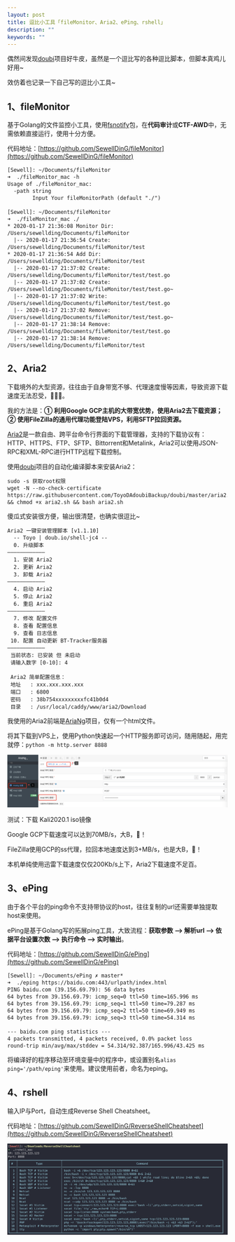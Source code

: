 ```yaml
---
layout: post
title: 逗比小工具「fileMonitor、Aria2、ePing、rshell」
description: ""
keywords: ""
---
```


偶然间发现[doubi](https://github.com/ToyoDAdoubiBackup/doubi)项目好牛皮，虽然是一个逗比写的各种逗比脚本，但脚本真鸡儿好用~

效仿着也记录一下自己写的逗比小工具~

## 1、fileMonitor

基于Golang的文件监控小工具，使用[fsnotify](https://github.com/fsnotify/fsnotify)包，在**代码审计**或**CTF-AWD**中，无需依赖直接运行，使用十分方便。

代码地址：[https://github.com/SewellDinG/fileMonitor](https://github.com/SewellDinG/fileMonitor)

```
[Sewell]: ~/Documents/fileMonitor
➜  ./fileMonitor_mac -h
Usage of ./fileMonitor_mac:
  -path string
    	Input Your fileMonitorPath (default "./")

[Sewell]: ~/Documents/fileMonitor
➜  ./fileMonitor_mac ./
* 2020-01-17 21:36:08 Monitor Dir: /Users/sewellding/Documents/fileMonitor
  |-- 2020-01-17 21:36:54 Create: /Users/sewellding/Documents/fileMonitor/test
* 2020-01-17 21:36:54 Add Dir: /Users/sewellding/Documents/fileMonitor/test
  |-- 2020-01-17 21:37:02 Create: /Users/sewellding/Documents/fileMonitor/test/test.go
  |-- 2020-01-17 21:37:02 Create: /Users/sewellding/Documents/fileMonitor/test/test.go~
  |-- 2020-01-17 21:37:02 Write: /Users/sewellding/Documents/fileMonitor/test/test.go
  |-- 2020-01-17 21:37:02 Remove: /Users/sewellding/Documents/fileMonitor/test/test.go~
  |-- 2020-01-17 21:38:14 Remove: /Users/sewellding/Documents/fileMonitor/test/test.go
  |-- 2020-01-17 21:38:14 Remove: /Users/sewellding/Documents/fileMonitor/test
```

## 2、Aria2

下载境外的大型资源，往往由于自身带宽不够、代理速度慢等因素，导致资源下载速度无法忍受，🐢🐢🐢。

我的方法是：**① 利用Google GCP主机的大带宽优势，使用Aria2去下载资源；② 使用FileZilla的通用代理功能登陆VPS，利用SFTP拉回资源。**

[Aria2](https://github.com/aria2/aria2)是一款自由、跨平台命令行界面的下载管理器，支持的下载协议有：HTTP、HTTPS、FTP、SFTP、Bittorrent和Metalink，Aria2可以使用JSON-RPC和XML-RPC进行HTTP远程下载控制。

使用[doubi](https://github.com/ToyoDAdoubiBackup/doubi)项目的自动化编译脚本来安装Aria2：

```
sudo -s 获取root权限
wget -N --no-check-certificate https://raw.githubusercontent.com/ToyoDAdoubiBackup/doubi/master/aria2.sh && chmod +x aria2.sh && bash aria2.sh
```

傻瓜式安装很方便，输出很清楚，也确实很逗比~

```
Aria2 一键安装管理脚本 [v1.1.10]
  -- Toyo | doub.io/shell-jc4 --
  0. 升级脚本
————————————
  1. 安装 Aria2
  2. 更新 Aria2
  3. 卸载 Aria2
————————————
  4. 启动 Aria2
  5. 停止 Aria2
  6. 重启 Aria2
————————————
  7. 修改 配置文件
  8. 查看 配置信息
  9. 查看 日志信息
 10. 配置 自动更新 BT-Tracker服务器
————————————
 当前状态: 已安装 但 未启动
 请输入数字 [0-10]: 4
 
 Aria2 简单配置信息：
 地址   : xxx.xxx.xxx.xxx
 端口   : 6800
 密码   : 38b754xxxxxxxxxfc41b0d4
 目录   : /usr/local/caddy/www/aria2/Download
```

我使用的Aria2前端是[AriaNg](https://github.com/mayswind/AriaNg)项目，仅有一个html文件。

将其下载到VPS上，使用Python快速起一个HTTP服务即可访问，随用随起，用完就停：`python -m http.server 8888`

![doubi_1](/assets/images/2020-01-29/doubi_1.png)

测试：下载 Kali2020.1 iso镜像

Google GCP下载速度可以达到70MB/s，大B，🐂！

FileZilla使用GCP的ss代理，拉回本地速度达到3+MB/s，也是大B，🐂！

本机单纯使用迅雷下载速度仅仅200Kb/s上下，Aria2下载速度不足百。

## 3、ePing

由于各个平台的ping命令不支持带协议的host，往往复制的url还需要单独提取host来使用。

ePing是基于Golang写的拓展ping工具，大致流程：**获取参数 --> 解析url --> 依据平台设置次数 --> 执行命令 --> 实时输出**。

代码地址：[https://github.com/SewellDinG/ePing](https://github.com/SewellDinG/ePing)

```
[Sewell]: ~/Documents/ePing ✗ master*
➜  ./eping https://baidu.com:443/urlpath/index.html
PING baidu.com (39.156.69.79): 56 data bytes
64 bytes from 39.156.69.79: icmp_seq=0 ttl=50 time=165.996 ms
64 bytes from 39.156.69.79: icmp_seq=1 ttl=50 time=79.287 ms
64 bytes from 39.156.69.79: icmp_seq=2 ttl=50 time=69.949 ms
64 bytes from 39.156.69.79: icmp_seq=3 ttl=50 time=54.314 ms

--- baidu.com ping statistics ---
4 packets transmitted, 4 packets received, 0.0% packet loss
round-trip min/avg/max/stddev = 54.314/92.387/165.996/43.425 ms
```

将编译好的程序移动至环境变量中的程序中，或设置别名`alias ping='/path/eping'`来使用。建议使用前者，命名为eping。

## 4、rshell

输入IP与Port，自动生成Reverse Shell Cheatsheet。

代码地址：[https://github.com/SewellDinG/ReverseShellCheatsheet](https://github.com/SewellDinG/ReverseShellCheatsheet)

![rshell](https://github.com/SewellDinG/ReverseShellCheatsheet/raw/master/demo.png)